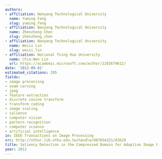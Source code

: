 ```yaml
---
authors:
- affiliation: Nanyang Technological University
  name: Yuming Fang
  slug: yuming_fang
- affiliation: Nanyang Technological University
  name: Zhenzhong Chen
  slug: zhenzhong_chen
- affiliation: Nanyang Technological University
  name: Weisi Lin
  slug: weisi_lin
- affiliation: National Tsing Hua University
  name: Chia-Wen Lin
  url: https://academic.microsoft.com/author/2102679612/
date: '2012-09-01'
estimated_citations: 295
fields:
- image processing
- seam carving
- jpeg
- feature extraction
- discrete cosine transform
- transform coding
- image scaling
- salience
- computer vision
- pattern recognition
- computer science
- artificial intelligence
in: IEEE Transactions on Image Processing
src: http://nthur.lib.nthu.edu.tw/handle/987654321/83629
title: Saliency Detection in the Compressed Domain for Adaptive Image Retargeting
year: 2012
---
```

